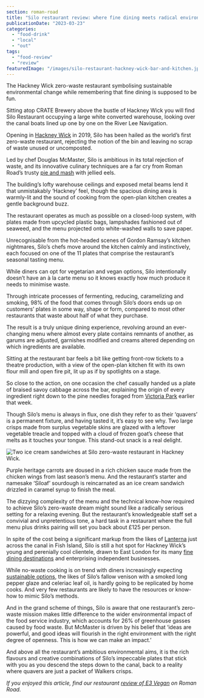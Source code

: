 ```yaml
---
section: roman-road
title: "Silo restaurant review: where fine dining meets radical environmentalism"
publicationDate: "2023-03-23"
categories: 
  - "food-drink"
  - "local"
  - "out"
tags: 
  - "food-review"
  - "review"
featuredImage: "/images/silo-restaurant-hackney-wick-bar-and-kitchen.jpg"
---
```


The Hackney Wick zero-waste restaurant symbolising sustainable environmental change while remembering that fine dining is supposed to be fun.

Sitting atop CRATE Brewery above the bustle of Hackney Wick you will find Silo Restaurant occupying a large white converted warehouse, looking over the canal boats lined up one by one on the River Lee Navigation. 

Opening in [Hackney Wick](https://romanroadlondon.com/hackney-wick-bars-restaurants-raves/) in 2019, Silo has been hailed as the world’s first zero-waste restaurant, rejecting the notion of the bin and leaving no scrap of waste unused or uncomposted. 

Led by chef Douglas McMaster, Silo is ambitious in its total rejection of waste, and its innovative culinary techniques are a far cry from Roman Road’s trusty [pie and mash](https://romanroadlondon.com/g-kelly-pie-mash-shop-working-class-food/) with jellied eels. 

The building’s lofty warehouse ceilings and exposed metal beams lend it that unmistakably ‘Hackney’ feel, though the spacious dining area is warmly-lit and the sound of cooking from the open-plan kitchen creates a gentle background buzz. 

The restaurant operates as much as possible on a closed-loop system, with plates made from upcycled plastic bags, lampshades fashioned out of seaweed, and the menu projected onto white-washed walls to save paper.

Unrecognisable from the hot-headed scenes of Gordon Ramsay’s kitchen nightmares, Silo’s chefs move around the kitchen calmly and instinctively, each focused on one of the 11 plates that comprise the restaurant’s seasonal tasting menu. 

While diners can opt for vegetarian and vegan options, Silo intentionally doesn’t have an à la carte menu so it knows exactly how much produce it needs to minimise waste.

Through intricate processes of fermenting, reducing, caramelizing and smoking, 98% of the food that comes through Silo’s doors ends up on customers’ plates in some way, shape or form, compared to most other restaurants that waste about half of what they purchase.

The result is a truly unique dining experience, revolving around an ever-changing menu where almost every plate contains remnants of another, as garums are adjusted, garnishes modified and creams altered depending on which ingredients are available.  

Sitting at the restaurant bar feels a bit like getting front-row tickets to a theatre production, with a view of the open-plan kitchen fit with its own flour mill and open fire pit, lit up as if by spotlights on a stage. 

So close to the action, on one occasion the chef casually handed us a plate of braised savoy cabbage across the bar, explaining the origin of every ingredient right down to the pine needles foraged from [Victoria Park](https://romanroadlondon.com/victoria-park-autumn-photoessay/) earlier that week. 

Though Silo’s menu is always in flux, one dish they refer to as their ‘quavers’ is a permanent fixture, and having tasted it, it’s easy to see why. Two large crisps made from surplus vegetable skins are glazed with a leftover vegetable treacle and topped with a cloud of frozen goat’s cheese that melts as it touches your tongue. This stand-out snack is a real delight. 

![Two ice cream sandwiches at Silo zero-waste restaurant in Hackney Wick.](/images/silo-restaurant-hackney-wick-ice-cream-1024x682.jpg)

Purple heritage carrots are doused in a rich chicken sauce made from the chicken wings from last season’s menu. And the restaurant’s starter and namesake ‘Siloaf’ sourdough is reincarnated as an ice cream sandwich drizzled in caramel syrup to finish the meal. 

The dizzying complexity of the menu and the technical know-how required to achieve Silo’s zero-waste dream might sound like a radically serious setting for a relaxing evening. But the restaurant’s knowledgeable staff set a convivial and unpretentious tone, a hard task in a restaurant where the full menu plus drinks pairing will set you back about £125 per person. 

In spite of the cost being a significant markup from the likes of [Lanterna](https://romanroadlondon.com/lanterna-pizza-restaurant-bar-deli-fish-island-food-review/) just across the canal in Fish Island, Silo is still a hot spot for Hackney Wick’s young and perenially cool clientele, drawn to East London for its many [fine dining destinations](https://romanroadlondon.com/barge-east-hackney-wick-aa-rosettes-restaurant-awards/) and enterprising independent businesses. 

While no-waste cooking is on trend with diners increasingly expecting [sustainable options](https://romanroadlondon.com/best-sustainable-shops-initiatives/), the likes of Silo’s fallow venison with a smoked long pepper glaze and celeriac leaf oil, is hardly going to be replicated by home cooks. And very few restaurants are likely to have the resources or know-how to mimic Silo’s methods.  

And in the grand scheme of things, Silo is aware that one restaurant’s zero-waste mission makes little difference to the wider environmental impact of the food service industry, which accounts for 26% of greenhouse gasses caused by food waste. But McMaster is driven by his belief that ‘ideas are powerful, and good ideas will flourish in the right environment with the right degree of openness. This is how we can make an impact.’

And above all the restaurant’s ambitious environmental aims, it is the rich flavours and creative combinations of Silo’s impeccable plates that stick with you as you descend the steps down to the canal, back to a reality where quavers are just a packet of Walkers crisps. 

_If you enjoyed this article, find our restaurant_ [_review of E3 Vegan_](https://romanroadlondon.com/e3-vegan-cafe-food-review/) _on Roman Road._ 

